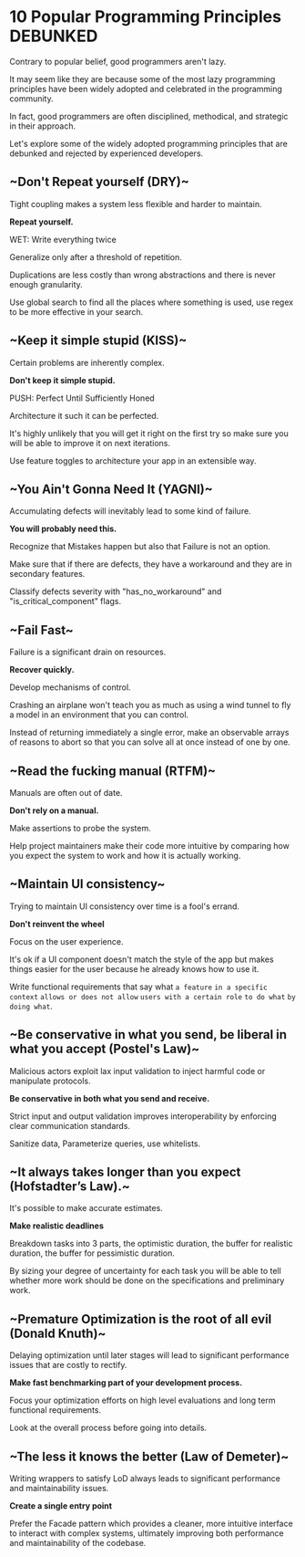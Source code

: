 # 10 Popular Programming Principles DEBUNKED

Contrary to popular belief, good programmers aren't lazy.

It may seem like they are because some of the most lazy programming principles have been widely adopted and celebrated in the programming community.

In fact, good programmers are often disciplined, methodical, and strategic in their approach.

Let's explore some of the widely adopted programming principles that are debunked and rejected by experienced developers.

## ~Don't Repeat yourself (DRY)~

Tight coupling makes a system less flexible and harder to maintain.

**Repeat yourself.**

WET: Write everything twice

Generalize only after a threshold of repetition.

Duplications are less costly than wrong abstractions and there is never enough granularity.

Use global search to find all the places where something is used, use regex to be more effective in your search.

## ~Keep it simple stupid (KISS)~

Certain problems are inherently complex.

**Don't keep it simple stupid.**

PUSH: Perfect Until Sufficiently Honed

Architecture it such it can be perfected.

It's highly unlikely that you will get it right on the first try so make sure you will be able to improve it on next iterations.

Use feature toggles to architecture your app in an extensible way.

## ~You Ain't Gonna Need It (YAGNI)~

Accumulating defects will inevitably lead to some kind of failure.

**You will probably need this.**

Recognize that Mistakes happen but also that Failure is not an option.

Make sure that if there are defects, they have a workaround and they are in secondary features.

Classify defects severity with "has_no_workaround" and "is_critical_component" flags.

## ~Fail Fast~

Failure is a significant drain on resources.

**Recover quickly.**

Develop mechanisms of control.

Crashing an airplane won't teach you as much as using a wind tunnel to fly a model in an environment that you can control.

Instead of returning immediately a single error, make an observable arrays of reasons to abort so that you can solve all at once instead of one by one.

## ~Read the fucking manual (RTFM)~

Manuals are often out of date.

**Don't rely on a manual.**

Make assertions to probe the system.

Help project maintainers make their code more intuitive by comparing how you expect the system to work and how it is actually working.

## ~Maintain UI consistency~

Trying to maintain UI consistency over time is a fool's errand.

**Don't reinvent the wheel**

Focus on the user experience.

It's ok if a UI component doesn't match the style of the app but makes things easier for the user because he already knows how to use it.

Write functional requirements that say what `a feature` `in a specific context` `allows or does not allow` `users with a certain role` `to do what` `by doing what`.

## ~Be conservative in what you send, be liberal in what you accept (Postel's Law)~

Malicious actors exploit lax input validation to inject harmful code or manipulate protocols.

**Be conservative in both what you send and receive.**

Strict input and output validation improves interoperability by enforcing clear communication standards.

Sanitize data, Parameterize queries, use whitelists.

## ~It always takes longer than you expect (Hofstadter’s Law).~

It's possible to make accurate estimates.

**Make realistic deadlines**

Breakdown tasks into 3 parts, the optimistic duration, the buffer for realistic duration, the buffer for pessimistic duration.

By sizing your degree of uncertainty for each task you will be able to tell whether more work should be done on the specifications and preliminary work.

## ~Premature Optimization is the root of all evil (Donald Knuth)~

Delaying optimization until later stages will lead to significant performance issues that are costly to rectify.

**Make fast benchmarking part of your development process.**

Focus your optimization efforts on high level evaluations and long term functional requirements.

Look at the overall process before going into details.

## ~The less it knows the better (Law of Demeter)~

Writing wrappers to satisfy LoD always leads to significant performance and maintainability issues.

**Create a single entry point**

Prefer the Facade pattern which provides a cleaner, more intuitive interface to interact with complex systems, ultimately improving both performance and maintainability of the codebase.
